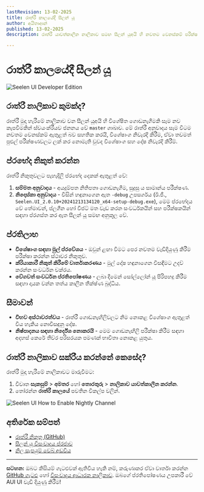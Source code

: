 ```yaml
---
lastRevision: 13-02-2025
title: රාත්රී කාලයේදී සීලන් යූ
author: අයිතාආන්
published: 13-02-2025
description: රාත්රී යාවත්කාලීන නාලිකාව සමඟ සීලන් යූඅයි හි නවතම වෙනස්කම් පරීක්ෂා කරන්න!

---
```


# රාත්රී කාලයේදී සීලන් යූ

![Seelen UI Developer Edition](https://github.com/user-attachments/assets/76634b49-7b09-4ef2-9643-e93542309f5d)

## රාත්රී නාලිකාව කුමක්ද?

රාත්රී මුදා හැරීමේ නාලිකාව වන සීලන් යූඅයි හි විශේෂිත ගොඩනැගීමකි
 සෑම නව කැපවීමකින් ස්වයංක්රීයව ජනනය වේ `master` ශාඛාව. මේ
 රාත්රී අනුවාදය සෑම විටම නවතම වෙනස්කම් ඇතුළත් බව සහතික කරයි,
 විශේෂාංග නිවැරදි කිරීම, ඒවා තවමත් පුළුල් පරීක්ෂණවලට ලක් කර නොමැති වුවද විශේෂාංග සහ දෝෂ නිවැරදි කිරීම්.

## ප්රභේද නිකුත් කරන්න

රාත්රී නිකුතුවලට පැහැදිලි ප්රභේද දෙකක් ඇතුළත් වේ:

1. **සම්මත අනුවාදය** - අයදුම්පත නිතිපතා ගොඩනැගීම, සුදුසු ය
    සාමාන්ය පරීක්ෂණ.
2. **නිදොස්කා අනුවාදය** - විසින් හඳුනාගෙන ඇත `-debug` උපසර්ගය (ඊ.ජී.,
   `Seelen.UI_2.0.10+20241213134120_x64-setup-debug.exe`), මෙම ප්රභේදය වේ
    තේමාවන්, ප්ලගීන හෝ විජට් මත වැඩ කරන සංවර්ධකයින් සහ පරීක්ෂකයින් සඳහා ප්රශස්ත කර ඇත
    සීලන් යූ සමඟ අනුකූල වේ.

## ප්රතිලාභ

* **විශේෂාංග සඳහා මුල් ප්රවේශය** - ඔවුන් ළඟා වීමට පෙර නවතම වැඩිදියුණු කිරීම පරීක්ෂා කරන්න
   ස්ථාවර නිකුතුව.
* **ක්රියාකාරී නිකුත් කිරීමේ වාර්තාකරණය** - මුල් දෝෂ හඳුනාගෙන විසඳීමට උදව් කරන්න
   සංවර්ධන චක්රය.
* **වේගවත් සංවර්ධන ප්රතිපෝෂණය** - ලබා දීමෙන් සෝල්ලෝන් යූ පිරිපහදු කිරීම සඳහා දායක වන්න
   තත්ය කාලීන තීක්ෂ්ණ බුද්ධිය.

## සීමාවන්

* **විභව අස්ථාවරත්වය** - රාත්රී ගොඩනැඟිලිවලට නිම නොකළ විශේෂාංග ඇතුළත් විය හැකිය
   නොවිසඳුනු දෝෂ.
* **නිෂ්පාදනය සඳහා නිර්දේශ නොකරයි** - මෙම ගොඩනැඟිලි පරීක්ෂා කිරීම සඳහා අදහස් කෙරේ
   තීව්ර පරිසරයක පමණක් භාවිතා නොකළ යුතුය.

## රාත්රී නාලිකාව සක්රීය කරන්නේ කෙසේද?

රාත්රී මුදා හැරීමේ නාලිකාවට මාරුවීමට:

1. විවෘත **සැකසුම්** > **අමතර** හෝ **තොරතුරු** > **නාලිකාව යාවත්කාලීන කරන්න**.
2. තෝරන්න **රාත්රී කාලයේ** පවතින විකල්ප වලින්.

![Seelen UI How to Enable Nightly Channel](https://github.com/user-attachments/assets/ae88aeac-98cc-4424-a9e7-fb59740b694e)

## අතිරේක සම්පත්

* [රාත්රී නිකුතු (GitHub)](https://github.com/eythaann/Seelen-UI/releases/tag/nightly)
* [සීලන් යූ විසංවාදය ප්රජාව](https://discord.gg/ABfASx5ZAJ)
* [නිල සැපයුම් වෙබ් අඩවිය](https://seelen.io)

***

**සටහන:** ඔබට කිසියම් ගැටළුවක් ඇතිවිය හැකි නම්, කරුණාකර ඒවා වාර්තා කරන්න
[GitHub ගැටළු](https://github.com/eythaann/Seelen-UI/issues) හෝ
[විසංවාදය ආධාරක නාලිකාව](https://discord.gg/ABfASx5ZAJ). ඔබගේ ප්රතිපෝෂණය උපකාරී වේ
 AUI UI වැඩි දියුණු කිරීම!
